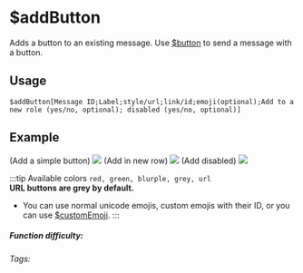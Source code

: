 # $addButton
Adds a button to an existing message. Use [$button](./button.md) to send a message with a button.

## Usage
`$addButton[Message ID;Label;style/url;link/id;emoji(optional);Add to a new role (yes/no, optional); disabled (yes/no, optional)]`
<br/>

## Example
(Add a simple button)
![](https://cdn.discordapp.com/attachments/914682255346118687/938578211380543578/Screenshot_20220202202417.jpg)
(Add in new row)
![](https://cdn.discordapp.com/attachments/914682255346118687/938578211695112192/Screenshot_20220202202711.jpg)
(Add disabled)
![](https://cdn.discordapp.com/attachments/914682255346118687/938578212018085899/Screenshot_20220202203325.jpg)

:::tip Available colors
`red, green, blurple, grey, url`
\
**URL buttons are grey by default.**

* You can use normal unicode emojis, custom emojis with their ID, or you can use [$customEmoji](../customEmoji.md).
:::

##### Function difficulty: <Badge type="tip" text="Easy" vertical="middle" /> 
###### Tags: <Badge type="tip" text="button" vertical="middle" /> <Badge type="tip" text="add" vertical="middle" /> <Badge type="tip" text="interaction" vertical="middle" /> <Badge type="tip" text="create" vertical="middle" />